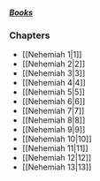 ##### *[Books](--Bible--.md)*

### Chapters
- [[Nehemiah 1|1]]
- [[Nehemiah 2|2]]
- [[Nehemiah 3|3]]
- [[Nehemiah 4|4]]
- [[Nehemiah 5|5]]
- [[Nehemiah 6|6]]
- [[Nehemiah 7|7]]
- [[Nehemiah 8|8]]
- [[Nehemiah 9|9]]
- [[Nehemiah 10|10]]
- [[Nehemiah 11|11]]
- [[Nehemiah 12|12]]
- [[Nehemiah 13|13]]
